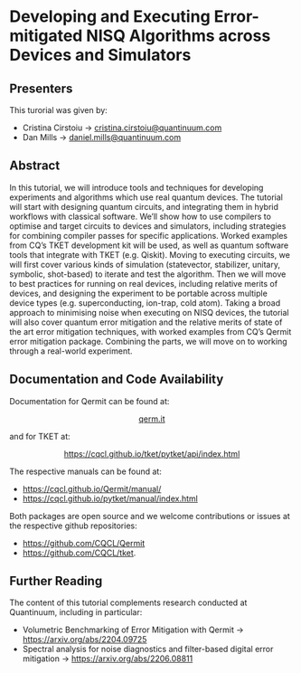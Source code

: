 # Developing and Executing Error-mitigated NISQ Algorithms across Devices and Simulators

## Presenters

This turorial was given by:

- Cristina Cirstoiu &rarr; <cristina.cirstoiu@quantinuum.com>
- Dan Mills &rarr; <daniel.mills@quantinuum.com>

## Abstract

In this tutorial, we will introduce tools and techniques for developing experiments and algorithms which use real quantum devices. The tutorial will start with designing quantum circuits, and integrating them in hybrid workflows with classical software. We’ll show how to use compilers to optimise and target circuits to devices and simulators, including strategies for combining compiler passes for specific applications. Worked examples from CQ’s TKET development kit will be used, as well as quantum software tools that integrate with TKET (e.g. Qiskit). Moving to executing circuits, we will first cover various kinds of simulation (statevector, stabilizer, unitary, symbolic, shot-based) to iterate and test the algorithm. Then we will move to best practices for running on real devices, including relative merits of devices, and designing the experiment to be portable across multiple device types (e.g. superconducting, ion-trap, cold atom). Taking a broad approach to minimising noise when executing on NISQ devices, the tutorial will also cover quantum error mitigation and the relative merits of state of the art error mitigation techniques, with worked examples from CQ’s Qermit error mitigation package. Combining the parts, we will move on to working through a real-world experiment.

## Documentation and Code Availability

Documentation for Qermit can be found at:
<p align=center><a href=https://qerm.it>qerm.it</a></p> 
and for TKET at: 
<p align=center><a href=https://cqcl.github.io/tket/pytket/api/index.html>https://cqcl.github.io/tket/pytket/api/index.html</a></p> 
The respective manuals can be found at: 

- <https://cqcl.github.io/Qermit/manual/> 
- <https://cqcl.github.io/pytket/manual/index.html> 

Both packages are open source and we welcome contributions or issues at the respective github repositories:

- <https://github.com/CQCL/Qermit> 
- <https://github.com/CQCL/tket>.

## Further Reading

The content of this tutorial complements research conducted at Quantinuum, including in particular:
- Volumetric Benchmarking of Error Mitigation with Qermit &rarr; <https://arxiv.org/abs/2204.09725>
- Spectral analysis for noise diagnostics and filter-based digital error mitigation &rarr; <https://arxiv.org/abs/2206.08811>